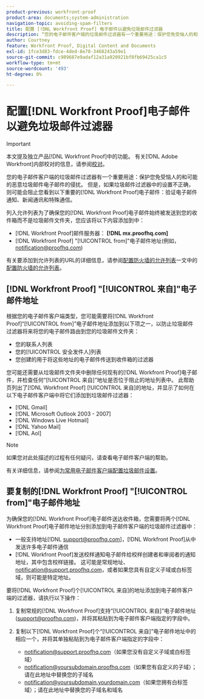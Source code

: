 ```yaml
---
product-previous: workfront-proof
product-area: documents;system-administration
navigation-topic: avoiding-spam-filters
title: 配置 [!DNL Workfront Proof] 电子邮件以避免垃圾邮件过滤器
description: “您的电子邮件客户端的垃圾邮件过滤器有一个重要用途：保护您免受恼人的和可能的恶意垃圾邮件电子邮件的侵扰。 但是，如果垃圾邮件过滤器中的设置不正确，则可能会阻止您看到以下重要的 [!DNL Workfront Proof] 电子邮件：验证电子邮件通知、新闻通讯和特殊通信。”
author: Courtney
feature: Workfront Proof, Digital Content and Documents
exl-id: 1fce3d83-fdce-4ded-8e78-3468243a59e1
source-git-commit: c989687e9adaf12a31a920921bf8fb69425ca1c5
workflow-type: tm+mt
source-wordcount: '493'
ht-degree: 0%

---
```


# 配置[!DNL Workfront Proof]电子邮件以避免垃圾邮件过滤器

>[!IMPORTANT]
>
>本文提及独立产品[!DNL Workfront Proof]中的功能。 有关[!DNL Adobe Workfront]内部校对的信息，请参阅[校对](../../../review-and-approve-work/proofing/proofing.md)。

您的电子邮件客户端的垃圾邮件过滤器有一个重要用途：保护您免受恼人的和可能的恶意垃圾邮件电子邮件的侵扰。 但是，如果垃圾邮件过滤器中的设置不正确，则可能会阻止您看到以下重要的[!DNL Workfront Proof]电子邮件：验证电子邮件通知、新闻通讯和特殊通信。

列入允许列表为了确保您的[!DNL Workfront Proof]电子邮件始终被发送到您的收件箱而不是垃圾邮件文件夹，您应该将以下内容添加到中：

* [!DNL Workfront Proof]邮件服务器： **[!DNL mx.proofhq.com]**
* [!DNL Workfront Proof] &quot;[!UICONTROL from]&quot;电子邮件地址(例如，notification@proofhq.com)

有关要添加到允许列表的URL的详细信息，请参阅[配置防火墙的允许列表](../../../administration-and-setup/get-started-wf-administration/configure-your-firewall.md)一文中的[配置防火墙的允许列表](../../../administration-and-setup/get-started-wf-administration/configure-your-firewall.md)。

## [!DNL Workfront Proof] &quot;[!UICONTROL 来自]&quot;电子邮件地址

根据您的电子邮件客户端类型，您可能需要将[!DNL Workfront Proof]“[!UICONTROL from]”电子邮件地址添加到以下项之一，以防止垃圾邮件过滤器将来将您的电子邮件路由到您的垃圾邮件文件夹：

* 您的联系人列表
* 您的[!UICONTROL 安全发件人]列表
* 您创建的用于将这些地址的电子邮件传送到收件箱的过滤器

您可能还需要从垃圾邮件文件夹中删除任何现有的[!DNL Workfront Proof]电子邮件，并检查任何“[!UICONTROL 来自]”地址是否位于阻止的地址列表中。 此帮助页列出了[!DNL Workfront Proof] [!UICONTROL 来自]的地址，并显示了如何在以下电子邮件客户端中将它们添加到垃圾邮件过滤器：

* [!DNL Gmail]
* [!DNL Microsoft Outlook 2003 - 2007]
* [!DNL Windows Live Hotmail]
* [!DNL Yahoo Mail]
* [!DNL Aol]

>[!NOTE]
>
>如果您对此处描述的过程有任何疑问，请查看电子邮件客户端的帮助。

有关详细信息，请参阅[为常用电子邮件客户端配置垃圾邮件设置](../../../workfront-proof/wp-emailsntfctns/avoiding-spam-filters/configure-spam-settings-clients.md)。

## 要复制的[!DNL Workfront Proof] &quot;[!UICONTROL from]&quot;电子邮件地址

为确保您的[!DNL Workfront Proof]电子邮件送达收件箱，您需要将两个[!DNL Workfront Proof]电子邮件地址分别添加到电子邮件客户端的垃圾邮件过滤器中：

* 一般支持地址[!DNL support@proofhq.com]，[!DNL Workfront Proof]从中发送许多电子邮件通信
* [!DNL Workfront Proof]发送校样通知电子邮件给校样创建者和审阅者的通知地址，其中包含校样链接。 这可能是常规地址、notification@support.proofhq.com，或者如果您具有自定义子域或白标签域，则可能是特定地址。

要将[!DNL Workfront Proof]个[!UICONTROL 来自]的地址添加到电子邮件客户端的过滤器，请执行以下操作：

1. 复制常规的[!DNL Workfront Proof]支持“[!UICONTROL 来自]”电子邮件地址(support@proofhq.com)，并将其粘贴到为电子邮件客户端指定的字段中。
1. 复制以下[!DNL Workfront Proof]个“[!UICONTROL 来自]”电子邮件地址中的相应一个，并将其单独粘贴到为电子邮件客户端指定的字段中：

   * notification@support.proofhq.com（如果您没有自定义子域或白标签域）
   * notification@yoursubdomain.proofhq.com（如果您有自定义的子域）；请在此地址中替换您的子域名
   * notification@yoursubdomain.yourdomain.com（如果您拥有白标签域）；请在此地址中替换您的子域名和域名

<!--
<p data-mc-conditions="QuicksilverOrClassic.Draft mode">See the relevant section below for your email client to find out where to paste in these two Workfront Proof "[!UICONTROL from]" addresses.</p>
-->
